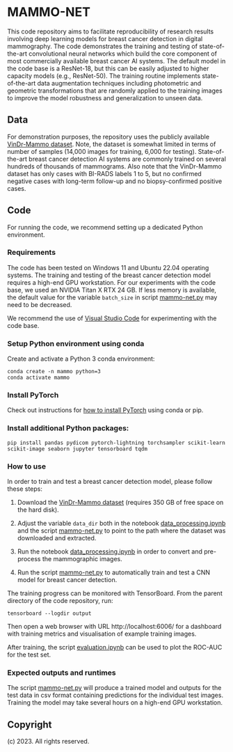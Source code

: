 # MAMMO-NET

This code repository aims to facilitate reproducibility of research results involving deep learning models for breast cancer detection in digital mammography. The code demonstrates the training and testing of state-of-the-art convolutional neural networks which build the core component of most commercially available breast cancer AI systems. The default model in the code base is a ResNet-18, but this can be easily adjusted to higher capacity models (e.g., ResNet-50). The training routine implements state-of-the-art data augmentation techniques including photometric and geometric transformations that are randomly applied to the training images to improve the model robustness and generalization to unseen data.

## Data

For demonstration purposes, the repository uses the publicly available [VinDr-Mammo dataset](https://physionet.org/content/vindr-mammo/1.0.0/). Note, the dataset is somewhat limited in terms of number of samples (14,000 images for training, 6,000 for testing). State-of-the-art breast cancer detection AI systems are commonly trained on several hundreds of thousands of mammograms. Also note that the VinDr-Mammo dataset has only cases with BI-RADS labels 1 to 5, but no confirmed negative cases with long-term follow-up and no biopsy-confirmed positive cases.

## Code

For running the code, we recommend setting up a dedicated Python environment.

### Requirements

The code has been tested on Windows 11 and Ubuntu 22.04 operating systems. The training and testing of the breast cancer detection model requires a high-end GPU workstation. For our experiments with the code base, we used an NVIDIA Titan X RTX 24 GB. If less memory is available, the default value for the variable `batch_size` in script [mammo-net.py](mammo-net.py) may need to be decreased.

We recommend the use of [Visual Studio Code](https://code.visualstudio.com/) for experimenting with the code base.

### Setup Python environment using conda

Create and activate a Python 3 conda environment:

   ```shell
   conda create -n mammo python=3
   conda activate mammo
   ```
   
### Install PyTorch

Check out instructions for [how to install PyTorch](https://pytorch.org/get-started/locally/) using conda or pip.
   
### Install additional Python packages:
   
   ```shell
   pip install pandas pydicom pytorch-lightning torchsampler scikit-learn scikit-image seaborn jupyter tensorboard tqdm
   ```

### How to use

In order to train and test a breast cancer detection model, please follow these steps:

1. Download the [VinDr-Mammo dataset](https://physionet.org/content/vindr-mammo/1.0.0/) (requires 350 GB of free space on the hard disk).

2. Adjust the variable `data_dir` both in the notebook [data_processing.ipynb](data_processing.ipynb) and the script [mammo-net.py](mammo-net.py) to point to the path where the dataset was downloaded and extracted.

2. Run the notebook [data_processing.ipynb](data_processing.ipynb) in order to convert and pre-process the mammographic images.

3. Run the script [mammo-net.py](mammo-net.py) to automatically train and test a CNN model for breast cancer detection.

The training progress can be monitored with TensorBoard. From the parent directory of the code repository, run:
   ```shell
   tensorboard --logdir output
   ```
Then open a web browser with URL http://localhost:6006/ for a dashboard with training metrics and visualisation of example training images.

After training, the script [evaluation.ipynb](evaluation.ipynb) can be used to plot the ROC-AUC for the test set.

### Expected outputs and runtimes

The script [mammo-net.py](mammo-net.py) will produce a trained model and outputs for the test data in csv format containing predictions for the individual test images. Training the model may take several hours on a high-end GPU workstation.

## Copyright

(c) 2023. All rights reserved.